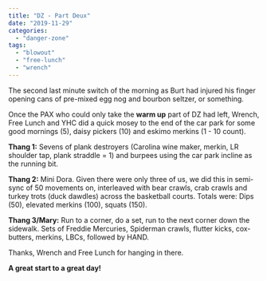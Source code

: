 ```yaml
---
title: "DZ - Part Deux"
date: "2019-11-29"
categories: 
  - "danger-zone"
tags: 
  - "blowout"
  - "free-lunch"
  - "wrench"
---
```


The second last minute switch of the morning as Burt had injured his finger opening cans of pre-mixed egg nog and bourbon seltzer, or something.

Once the PAX who could only take the **warm up** part of DZ had left, Wrench, Free Lunch and YHC did a quick mosey to the end of the car park for some good mornings (5), daisy pickers (10) and eskimo merkins (1 - 10 count).

**Thang 1:** Sevens of plank destroyers (Carolina wine maker, merkin, LR shoulder tap, plank straddle = 1) and burpees using the car park incline as the running bit.

**Thang 2:** Mini Dora. Given there were only three of us, we did this in semi-sync of 50 movements on, interleaved with bear crawls, crab crawls and turkey trots (duck dawdles) across the basketball courts. Totals were: Dips (50), elevated merkins (100), squats (150).

**Thang 3/Mary:** Run to a corner, do a set, run to the next corner down the sidewalk. Sets of Freddie Mercuries, Spiderman crawls, flutter kicks, cox-butters, merkins, LBCs, followed by HAND.

Thanks, Wrench and Free Lunch for hanging in there.

**A great start to a great day!**
